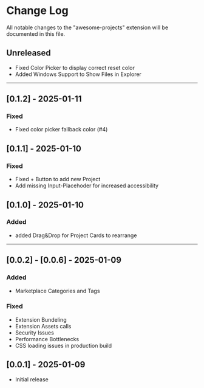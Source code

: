 # Change Log

All notable changes to the "awesome-projects" extension will be documented in this file.

## Unreleased

- Fixed Color Picker to display correct reset color
- Added Windows Support to Show Files in Explorer

---

## [0.1.2] - 2025-01-11

### Fixed

- Fixed color picker fallback color (#4)

## [0.1.1] - 2025-01-10

### Fixed

- Fixed + Button to add new Project
- Add missing Input-Placehoder for increased accessibility

## [0.1.0] - 2025-01-10

### Added

- added Drag&Drop for Project Cards to rearrange

----

## [0.0.2] - [0.0.6] - 2025-01-09

### Added

- Marketplace Categories and Tags

### Fixed

- Extension Bundeling
- Extension Assets calls
- Security Issues
- Performance Bottlenecks
- CSS loading issues in production build

## [0.0.1] - 2025-01-09

- Initial release
